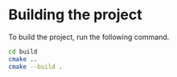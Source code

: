 # Building the project

To build the project, run the following command.

```sh
cd build
cmake ..
cmake --build .
```
